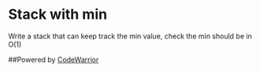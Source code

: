 # Stack with min

Write a stack that can keep track the min value,
check the min should be in O(1)

##Powered by [CodeWarrior](http://code-warrior.herokuapp.com)
